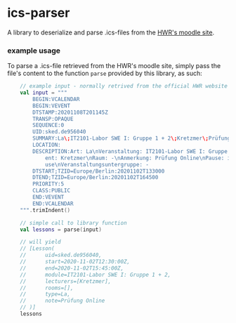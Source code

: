# ics-parser

A library to deserialize and parse .ics-files from the
[HWR's moodle site](https://moodle.hwr-berlin.de/fb2-stundenplan/stundenplan.php).

### example usage

To parse a .ics-file retrieved from the HWR's moodle site, 
simply pass the file's content to the function `parse` provided by this library,
as such:

``` kotlin
    // example input - normally retrived from the official HWR website
    val input = """
        BEGIN:VCALENDAR
        BEGIN:VEVENT
        DTSTAMP:20201108T201145Z
        TRANSP:OPAQUE
        SEQUENCE:0
        UID:sked.de956040
        SUMMARY:La\;IT2101-Labor SWE I: Gruppe 1 + 2\;Kretzmer\;Prüfung Online
        LOCATION:
        DESCRIPTION:Art: La\nVeranstaltung: IT2101-Labor SWE I: Gruppe 1 + 2\nDoz
        	ent: Kretzmer\nRaum: -\nAnmerkung: Prüfung Online\nPause: inkl. 15 min Pa
        	use\nVeranstaltungsuntergruppe: -
        DTSTART;TZID=Europe/Berlin:20201102T133000
        DTEND;TZID=Europe/Berlin:20201102T164500
        PRIORITY:5
        CLASS:PUBLIC
        END:VEVENT
        END:VCALENDAR
    """.trimIndent()

    // simple call to library function
    val lessons = parse(input)

    // will yield 
    // [Lesson(
    //      uid=sked.de956040, 
    //      start=2020-11-02T12:30:00Z,
    //      end=2020-11-02T15:45:00Z, 
    //      module=IT2101-Labor SWE I: Gruppe 1 + 2, 
    //      lecturers=[Kretzmer], 
    //      rooms=[], 
    //      type=La, 
    //      note=Prüfung Online
    // )]
    lessons
```